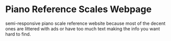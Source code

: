 # Piano Reference Scales Webpage
 semi-responsive piano scale reference website because most of the decent ones are littered with ads or have too much text making the info you want hard to find. 

